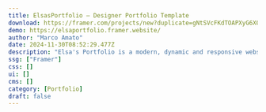 ```yaml
---
title: ElsasPortfolio — Designer Portfolio Template
download: https://framer.com/projects/new?duplicate=gNtSVcFKdTOAPXyG6X0Y&duplicateType=siteTemplate
demo: https://elsaportfolio.framer.website/
author: "Marco Amato"
date: 2024-11-30T08:52:29.477Z
description: "Elsa's Portfolio is a modern, dynamic and responsive website suitable for a designer's portfolio."
ssg: ["Framer"]
css: []
ui: []
cms: []
category: [Portfolio]
draft: false
---
```

